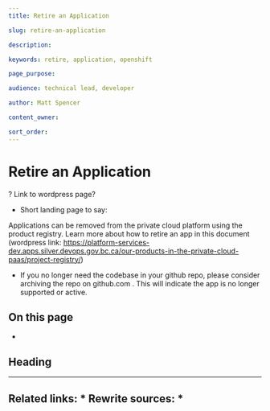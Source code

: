 ```yaml
---
title: Retire an Application

slug: retire-an-application

description: 

keywords: retire, application, openshift

page_purpose: 

audience: technical lead, developer

author: Matt Spencer

content_owner: 

sort_order: 
---
```


# Retire an Application

? Link to wordpress page? 

- Short landing page to say:

Applications can be removed from the private cloud platform using the product registry. Learn more about how to retire an app in this document (wordpress link:  https://platform-services-dev.apps.silver.devops.gov.bc.ca/our-products-in-the-private-cloud-paas/project-registry/)

- If you no longer need the codebase in your github repo, please consider archiving the repo on github.com . This will indicate the app is no longer supported or active. 

## On this page
- 

## Heading<a name="section-name"></a>


---
Related links:
* 
Rewrite sources:
* 
---
